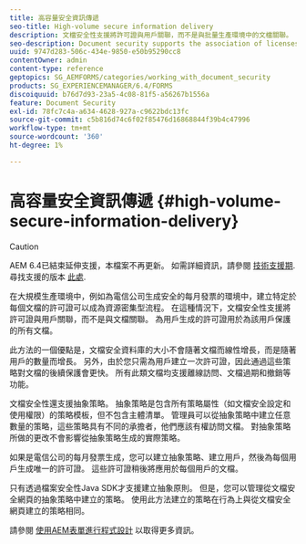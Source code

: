 ```yaml
---
title: 高容量安全資訊傳遞
seo-title: High-volume secure information delivery
description: 文檔安全性支援將許可證與用戶關聯，而不是與批量生產環境中的文檔關聯。
seo-description: Document security supports the association of licenses to users, rather than to the documents in mass production environments.
uuid: 9747d283-506c-434e-9850-e50b95290cc8
contentOwner: admin
content-type: reference
geptopics: SG_AEMFORMS/categories/working_with_document_security
products: SG_EXPERIENCEMANAGER/6.4/FORMS
discoiquuid: b76d7d93-23a5-4c08-81f5-a56267b1556a
feature: Document Security
exl-id: 78fc7c4a-a634-4628-927a-c9622bdc13fc
source-git-commit: c5b816d74c6f02f85476d16868844f39b4c47996
workflow-type: tm+mt
source-wordcount: '360'
ht-degree: 1%

---
```


# 高容量安全資訊傳遞 {#high-volume-secure-information-delivery}

>[!CAUTION]
>
>AEM 6.4已結束延伸支援，本檔案不再更新。 如需詳細資訊，請參閱 [技術支援期](https://helpx.adobe.com//tw/support/programs/eol-matrix.html). 尋找支援的版本 [此處](https://experienceleague.adobe.com/docs/).

在大規模生產環境中，例如為電信公司生成安全的每月發票的環境中，建立特定於每個文檔的許可證可以成為資源密集型流程。 在這種情況下，文檔安全性支援將許可證與用戶關聯，而不是與文檔關聯。 為用戶生成的許可證用於為該用戶保護的所有文檔。

此方法的一個優點是，文檔安全資料庫的大小不會隨著文檔而線性增長，而是隨著用戶的數量而增長。 另外，由於您只需為用戶建立一次許可證，因此通過這些策略對文檔的後續保護會更快。 所有此類文檔均支援離線訪問、文檔過期和撤銷等功能。

文檔安全性還支援抽象策略。 抽象策略是包含所有策略屬性（如文檔安全設定和使用權限）的策略模板，但不包含主體清單。 管理員可以從抽象策略中建立任意數量的策略，這些策略具有不同的承擔者，他們應該有權訪問文檔。 對抽象策略所做的更改不會影響從抽象策略生成的實際策略。

如果是電信公司的每月發票生成，您可以建立抽象策略、建立用戶，然後為每個用戶生成唯一的許可證。 這些許可證稍後將應用於每個用戶的文檔。

只有透過檔案安全性Java SDK才支援建立抽象原則。 但是，您可以管理從文檔安全網頁的抽象策略中建立的策略。 使用此方法建立的策略在行為上與從文檔安全網頁建立的策略相同。

請參閱 [使用AEM表單進行程式設計](https://www.adobe.com/go/learn_aemforms_programming_63) 以取得更多資訊。
